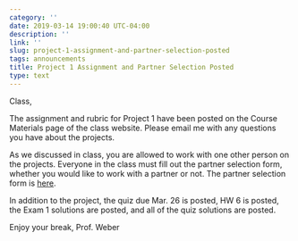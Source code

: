 ```yaml
---
category: ''
date: 2019-03-14 19:00:40 UTC-04:00
description: ''
link: ''
slug: project-1-assignment-and-partner-selection-posted
tags: announcements
title: Project 1 Assignment and Partner Selection Posted
type: text
---
```

Class,

The assignment and rubric for Project 1 have been posted on the Course Materials
page of the class website. Please email me with any questions you have about the
projects.

As we discussed in class, you are allowed to work with one other person on the
projects. Everyone in the class must fill out the partner selection form,
whether you would like to work with a partner or not. The partner selection form
is [here](https://goo.gl/forms/dv7EDy2YOdMmSAIH2).

In addition to the project, the quiz due Mar. 26 is posted, HW 6 is posted, the
Exam 1 solutions are posted, and all of the quiz solutions are posted.

Enjoy your break,
Prof. Weber
